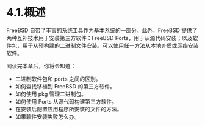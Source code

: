 # 4.1.概述

FreeBSD 自带了丰富的系统工具作为基本系统的一部分。此外，FreeBSD 提供了两种互补技术用于安装第三方软件：FreeBSD Ports，用于从源代码安装；以及软件包，用于从预构建的二进制文件安装。可以使用任一方法从本地介质或网络安装软件。

阅读完本章后，你将会知道：

* 二进制软件包和 ports 之间的区别。
* 如何查找移植到 FreeBSD 的第三方软件。
* 如何使用 pkg 管理二进制包。
* 如何使用 Ports 从源代码构建第三方软件。
* 在安装后配置应用程序所安装的文件的方法。
* 如果软件安装失败怎么办。
